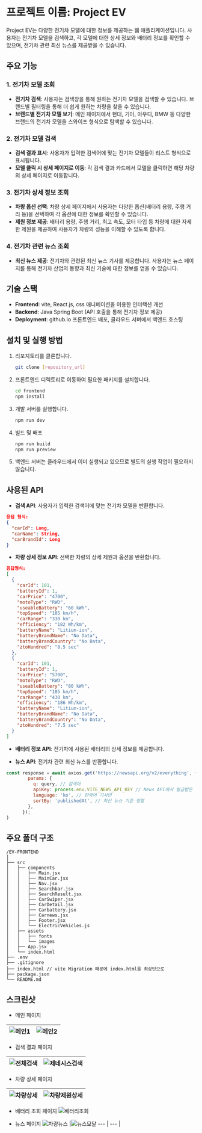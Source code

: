 # 프로젝트 이름: Project EV

Project EV는 다양한 전기차 모델에 대한 정보를 제공하는 웹 애플리케이션입니다. 사용자는 전기차 모델을 검색하고, 각 모델에 대한 상세 정보와 배터리 정보를 확인할 수 있으며, 전기차 관련 최신 뉴스를 제공받을 수 있습니다.

## 주요 기능

### 1. **전기차 모델 조회**

- **전기차 검색**: 사용자는 검색창을 통해 원하는 전기차 모델을 검색할 수 있습니다. 브랜드별 필터링을 통해 더 쉽게 원하는 차량을 찾을 수 있습니다.
- **브랜드별 전기차 모델 보기**: 메인 페이지에서 현대, 기아, 아우디, BMW 등 다양한 브랜드의 전기차 모델을 스와이프 형식으로 탐색할 수 있습니다.

### 2. **전기차 모델 검색**

- **검색 결과 표시**: 사용자가 입력한 검색어에 맞는 전기차 모델들이 리스트 형식으로 표시됩니다. 
- **모델 클릭 시 상세 페이지로 이동**: 각 검색 결과 카드에서 모델을 클릭하면 해당 차량의 상세 페이지로 이동합니다. 

### 3. **전기차 상세 정보 조회**

- **차량 옵션 선택**: 차량 상세 페이지에서 사용자는 다양한 옵션(배터리 용량, 주행 거리 등)을 선택하여 각 옵션에 대한 정보를 확인할 수 있습니다. 
- **제원 정보 제공**: 배터리 용량, 주행 거리, 최고 속도, 모터 타입 등 차량에 대한 자세한 제원을 제공하여 사용자가 차량의 성능을 이해할 수 있도록 합니다. 

### 4. **전기차 관련 뉴스 조회**

- **최신 뉴스 제공**: 전기차와 관련된 최신 뉴스 기사를 제공합니다. 사용자는 뉴스 페이지를 통해 전기차 산업의 동향과 최신 기술에 대한 정보를 얻을 수 있습니다.

## 기술 스택

- **Frontend**: vite, React.js, css 애니메이션을 이용한 인터랙션 개선
- **Backend**: Java Spring Boot (API 호출을 통해 전기차 정보 제공)
- **Deployment**: github.io 프론트엔드 배포, 클라우드 서버에서 백엔드 호스팅

## 설치 및 실행 방법

1. 리포지토리를 클론합니다.
   ```bash
   git clone [repository_url]
   ```
2. 프론트엔드 디렉토리로 이동하여 필요한 패키지를 설치합니다.
   ```bash
   cd frontend
   npm install
   ```
3. 개발 서버를 실행합니다.
   ```bash
   npm run dev
   ```
4. 빌드 및 배포
   ```bash
   npm run build
   npm run preview
   ```
5. 백엔드 서버는 클라우드에서 이미 실행되고 있으므로 별도의 실행 작업이 필요하지 않습니다.

## 사용된 API

- **검색 API**: 사용자가 입력한 검색어에 맞는 전기차 모델을 반환합니다.

```json
응답 형식:
{
  "carId": Long,
  "carName": String,
  "carBrandId": Long
}

```

- **차량 상세 정보 API**: 선택한 차량의 상세 제원과 옵션을 반환합니다.

```json
응답형식:
[
  {
    "carId": 101,
    "batteryId": 1,
    "carPrice": "4700",
    "motoType": "RWD",
    "useableBattery": "60 kWh",
    "topSpeed": "185 km/h",
    "carRange": "330 km",
    "efficiency": "182 Wh/km",
    "batteryName": "Litium-ion",
    "batteryBrandName": "No Data",
    "batteryBrandCountry": "No Data",
    "ztoHundred": "8.5 sec"
  },
  {
    "carId": 101,
    "batteryId": 1,
    "carPrice": "5700",
    "motoType": "RWD",
    "useableBattery": "80 kWh",
    "topSpeed": "185 km/h",
    "carRange": "430 km",
    "efficiency": "186 Wh/km",
    "batteryName": "Litium-ion",
    "batteryBrandName": "No Data",
    "batteryBrandCountry": "No Data",
    "ztoHundred": "7.5 sec"
  }
]
```

- **배터리 정보 API**: 전기차에 사용된 배터리의 상세 정보를 제공합니다.

- **뉴스 API**: 전기차 관련 최신 뉴스를 반환합니다.

```js
const response = await axios.get('https://newsapi.org/v2/everything', {
        params: {
          q: query, // 검색어
          apiKey: process.env.VITE_NEWS_API_KEY // News API에서 발급받은 키
          language: 'ko', // 한국어 기사만
          sortBy: 'publishedAt', // 최신 뉴스 기준 정렬
        },
      });
)
```

## 주요 폴더 구조

```
/EV-FRONTEND
│   
├── src
│   ├── components
│   │   ├── Main.jsx
│   │   ├── MainCar.jsx
│   │   ├── Nav.jsx
│   │   ├── Searchbar.jsx
│   │   ├── SearchResult.jsx
│   │   ├── CarSwiper.jsx
│   │   ├── CarDetail.jsx
│   │   ├── Carbattery.jsx
│   │   ├── Carnews.jsx
│   │   ├── Footer.jsx
│   │   └── ElectricVehicles.js
│   ├── assets
│   │   ├── fonts
│   │   └── images
│   ├── App.jsx
│   └── index.html
├── .env
├── .gitignore
├── index.html // vite Migration 때문에 index.html을 최상단으로
├── package.json
└── README.md
```

## 스크린샷

- 메인 페이지

![메인1](https://github.com/user-attachments/assets/1fa5f59a-a4b0-4648-bba3-82552bd463bd) |![메인2](https://github.com/user-attachments/assets/ee6a82c5-ae74-49e1-b2ec-8ef941546836)
--- | --- | 

- 검색 결과 페이지

![전체검색](https://github.com/user-attachments/assets/c07571b7-2925-497e-9f94-97aacd9edab9) |![제네시스검색](https://github.com/user-attachments/assets/98c0704c-4627-49c5-8c97-5d0766a13d2f)
--- | --- | 

- 차량 상세 페이지


![차량상세](https://github.com/user-attachments/assets/9df91429-8399-4823-a6dc-64be6f4b5480) |![차량제원상세](https://github.com/user-attachments/assets/675443df-fee2-4593-bb75-b004dd497109)
--- | --- | 

- 배터리 조회 페이지
![배터리조회](https://github.com/user-attachments/assets/18e733e6-e78f-4602-bc71-67de3a4a5476)

- 뉴스 페이지
![차량뉴스](https://github.com/user-attachments/assets/5dc01556-aeaa-4116-b293-ab8dfebaadc0) |![뉴스모달](https://github.com/user-attachments/assets/4f869792-c55c-43fd-aabf-cc514bd7670b)
--- | --- | 
